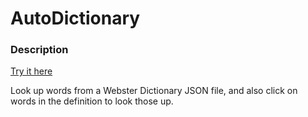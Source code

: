 # AutoDictionary
### Description
<a href="http://evelynlee34.us/AutoDictionary/">Try it here</a>

Look up words from a Webster Dictionary JSON file, and also click on words in the definition to look those up.
